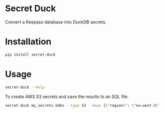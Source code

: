 # Secret Duck

Convert a Keepass database into DuckDB secrets.

# Installation

```bash
pip install secret-duck
```

# Usage

```bash
secret-duck --help
```

To create AWS S3 secrets and save the results to an SQL file.

```bash
secret-duck my_secrets.kdbx --type S3 --keys {\"region\": \"eu-west-2\", \"endpoint\": \"s3.amazonaws.com\"} > secrets.sql
```
